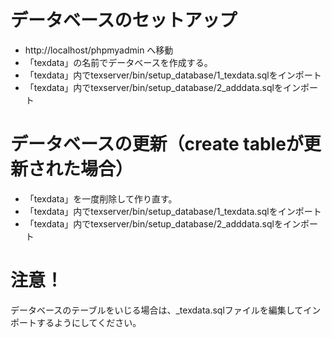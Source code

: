 # データベースのセットアップ
* http://localhost/phpmyadmin へ移動
* 「texdata」の名前でデータベースを作成する。
* 「texdata」内でtexserver/bin/setup_database/1_texdata.sqlをインポート
* 「texdata」内でtexserver/bin/setup_database/2_adddata.sqlをインポート


# データベースの更新（create tableが更新された場合）
* 「texdata」を一度削除して作り直す。
* 「texdata」内でtexserver/bin/setup_database/1_texdata.sqlをインポート
* 「texdata」内でtexserver/bin/setup_database/2_adddata.sqlをインポート

# 注意！
データベースのテーブルをいじる場合は、_texdata.sqlファイルを編集してインポートするようにしてください。
